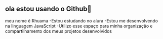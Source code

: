 ## ola estou usando o Github👋

meu nome é Rhuama
-Estou estudando no alura
-Estou me desenvolvendo na linguagem JavaScript
-Utilizo esse espaço para minha organização e compartilhamento dos meus projetos desenvolvidos
